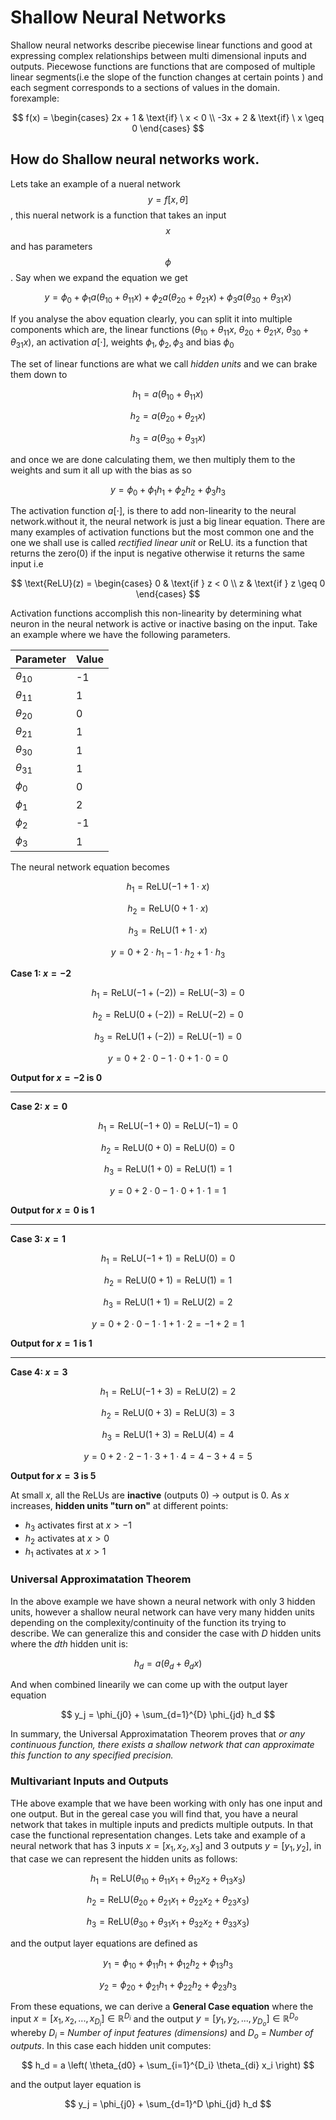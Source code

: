 # Shallow Neural Networks

Shallow neural networks describe piecewise linear functions and good at expressing complex relationships between multi dimensional inputs and outputs. Piecewose functions are functions that are composed of multiple linear segments(i.e the slope of the function changes at certain points ) and each segment corresponds to a sections of values in the domain. forexample:

$$
f(x) = 
\begin{cases}
2x + 1 & \text{if} \ x < 0 \\
-3x + 2 & \text{if} \ x \geq 0
\end{cases}
$$

## How do Shallow neural networks work.

Lets take an example of a nueral network $$y = f[x,\theta]$$, this nueral network is a function that takes an input $$x$$ and has parameters $$\phi$$. Say when we expand the equation we get

$$
y = \phi_0 + \phi_1 a(\theta_{10} + \theta_{11}x) + \phi_2 a(\theta_{20} + \theta_{21}x) + \phi_3 a(\theta_{30} + \theta_{31}x)
$$

If you analyse the abov equation clearly, you can split it into multiple components which are, the linear functions ($\theta_{10} + \theta_{11}x$, $\theta_{20} + \theta_{21}x$, $\theta_{30} + \theta_{31}x$), an activation $a[\cdot]$, weights $\phi_1, \phi_2, \phi_3$ and bias $\phi_0$

The set of linear functions are what we call *hidden units* and we can brake them down to

$$
h_1 = a(\theta_{10} + \theta_{11}x)
$$

$$
h_2 = a(\theta_{20} + \theta_{21}x)
$$

$$
h_3 = a(\theta_{30} + \theta_{31}x)
$$

and once we are done calculating them, we then multiply them to the weights and sum it all up with the bias as so

$$
y = \phi_0 + \phi_1 h_1 + \phi_2 h_2 + \phi_3 h_3
$$

The activation function $a[\cdot]$, is there to add non-linearity to the neural network.without it, the neural network is just a big linear equation. There are many examples of activation functions but the most common one and the one we shall use is called *rectified linear unit* or ReLU. its a function that returns the zero($0$) if the input is negative otherwise it returns the same input i.e

$$
\text{ReLU}(z) =
\begin{cases}
0 & \text{if } z < 0 \\
z & \text{if } z \geq 0
\end{cases}
$$

Activation functions accomplish this non-linearity by determining what neuron in the neural network is active or inactive basing on the input. Take an example where we have the following parameters.



| Parameter     | Value |
| ------------- | ----- |
| $\theta_{10}$ | -1    |
| $\theta_{11}$ | 1     |
| $\theta_{20}$ | 0     |
| $\theta_{21}$ | 1     |
| $\theta_{30}$ | 1     |
| $\theta_{31}$ | 1     |
| $\phi_0$      | 0     |
| $\phi_1$      | 2     |
| $\phi_2$      | -1    |
| $\phi_3$      | 1     |

The neural network equation becomes

$$
h_1 = \text{ReLU}(-1 + 1 \cdot x)
$$

$$
h_2 = \text{ReLU}(0 + 1 \cdot x)
$$

$$
h_3 = \text{ReLU}(1 + 1 \cdot x)
$$

$$
y = 0 + 2 \cdot h_1 - 1 \cdot h_2 + 1 \cdot h_3
$$

**Case 1: $x = -2$**

$$
h_1 = \text{ReLU}(-1 + (-2)) = \text{ReLU}(-3) = 0
$$

$$
h_2 = \text{ReLU}(0 + (-2)) = \text{ReLU}(-2) = 0
$$

$$
h_3 = \text{ReLU}(1 + (-2)) = \text{ReLU}(-1) = 0
$$

$$
y = 0 + 2 \cdot 0 - 1 \cdot 0 + 1 \cdot 0 = 0
$$

**Output for $x = -2$ is 0**

---

**Case 2: $x = 0$**

$$
h_1 = \text{ReLU}(-1 + 0) = \text{ReLU}(-1) = 0
$$

$$
h_2 = \text{ReLU}(0 + 0) = \text{ReLU}(0) = 0
$$

$$
h_3 = \text{ReLU}(1 + 0) = \text{ReLU}(1) = 1
$$

$$
y = 0 + 2 \cdot 0 - 1 \cdot 0 + 1 \cdot 1 = 1
$$

**Output for $x = 0$ is 1**

---

**Case 3: $x = 1$**

$$
h_1 = \text{ReLU}(-1 + 1) = \text{ReLU}(0) = 0
$$

$$
h_2 = \text{ReLU}(0 + 1) = \text{ReLU}(1) = 1
$$

$$
h_3 = \text{ReLU}(1 + 1) = \text{ReLU}(2) = 2
$$

$$
y = 0 + 2 \cdot 0 - 1 \cdot 1 + 1 \cdot 2 = -1 + 2 = 1
$$

**Output for $x = 1$ is 1**

---

**Case 4: $x = 3$**

$$
h_1 = \text{ReLU}(-1 + 3) = \text{ReLU}(2) = 2
$$

$$
h_2 = \text{ReLU}(0 + 3) = \text{ReLU}(3) = 3
$$

$$
h_3 = \text{ReLU}(1 + 3) = \text{ReLU}(4) = 4
$$

$$
y = 0 + 2 \cdot 2 - 1 \cdot 3 + 1 \cdot 4 = 4 - 3 + 4 = 5
$$

**Output for $x = 3$ is 5**

At small $x$, all the ReLUs are **inactive** (outputs 0) → output is 0.
As $x$ increases, **hidden units "turn on"** at different points:

* $h_3$ activates first at $x > -1$
* $h_2$ activates at $x > 0$
* $h_1$ activates at $x > 1$

### Universal Approximatation Theorem

In the above example we have shown a neural network with only 3 hidden units, however a shallow neural network can have very many hidden units depending on the complexity/continuity of the function its trying to describe. We can generalize this and consider the case with $D$ hidden units where the $dth$ hidden unit is:

$$
h_d = a(\theta_{d} + \theta_{d}x)
$$

And when combined linearily we can come up with the output layer equation

$$
y_j = \phi_{j0} + \sum_{d=1}^{D} \phi_{jd} h_d
$$

In summary, the Universal Approximatation Theorem proves that *or any continuous function, there exists a shallow network that can approximate this function to any specified precision.*

### Multivariant Inputs and Outputs

THe above example that we have been working with only has one input and one output. But in the gereal case you will find that, you have a neural network that takes in multiple inputs and predicts multiple outputs. In that case the functional representation changes. Lets take and example of a neural network that has 3 inputs $x=[x_1, x_2, x_3]$ and 3 outputs $y=[y_1, y_2]$, in that case we can represent the hidden units as follows:

$$
h_1 = \text{ReLU}(\theta_{10} + \theta_{11}x_1 + \theta_{12}x_2 + \theta_{13}x_3)
$$

$$
h_2 = \text{ReLU}(\theta_{20} + \theta_{21}x_1 + \theta_{22}x_2 + \theta_{23}x_3)
$$

$$
h_3 = \text{ReLU}(\theta_{30} + \theta_{31}x_1 + \theta_{32}x_2 + \theta_{33}x_3)
$$

and the output layer equations are defined as

$$
y_1 = \phi_{10} + \phi_{11} h_1 + \phi_{12} h_2 + \phi_{13} h_3
$$

$$
y_2 = \phi_{20} + \phi_{21} h_1 + \phi_{22} h_2 + \phi_{23} h_3
$$

From these equations, we can derive a **General Case equation** where the input $x = [x_1, x_2, ..., x_{D_i}] \in \mathbb{R}^{D_i}$ and the output $y = [y_1, y_2, ..., y_{D_o}] \in \mathbb{R}^{D_o}$ whereby $D_i$ = *Number of input features (dimensions)* and $D_o$ = *Number of outputs*. In this case each hidden unit computes:

$$
h_d = a \left( \theta_{d0} + \sum_{i=1}^{D_i} \theta_{di} x_i \right)
$$

and the output layer equation is

$$
y_j = \phi_{j0} + \sum_{d=1}^D \phi_{jd} h_d
$$
